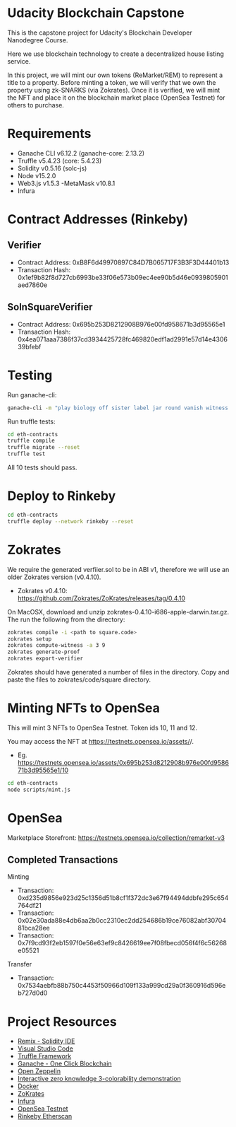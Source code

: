 # Udacity Blockchain Capstone

This is the capstone project for Udacity's Blockchain Developer Nanodegree Course.

Here we use blockchain technology to create a decentralized house listing service.

In this project, we will mint our own tokens (ReMarket/REM) to represent a title to a property.
Before minting a token, we will verify that we own the property using zk-SNARKS (via Zokrates).
Once it is verified, we will mint the NFT and place it on the blockchain market place (OpenSea Testnet) for others to purchase.

# Requirements

- Ganache CLI v6.12.2 (ganache-core: 2.13.2)
- Truffle v5.4.23 (core: 5.4.23)
- Solidity v0.5.16 (solc-js)
- Node v15.2.0
- Web3.js v1.5.3
-MetaMask v10.8.1
- Infura

# Contract Addresses (Rinkeby)

## Verifier

- Contract Address: 0xB8F6d49970897C84D7B065717F3B3F3D44401b13
- Transaction Hash: 0x1ef9b82f8d727cb6993be33f06e573b09ec4ee90b5d46e0939805901aed7860e

## SolnSquareVerifier

- Contract Address: 0x695b253D8212908B976e00fd958671b3d95565e1
- Transaction Hash: 0x4ea071aaa7386f37cd3934425728fc469820edf1ad2991e57d14e430639bfebf

# Testing

Run ganache-cli:

```sh
ganache-cli -m "play biology off sister label jar round vanish witness spike rail dress" -a 50 -e 1000
```

Run truffle tests:

```sh
cd eth-contracts
truffle compile
truffle migrate --reset
truffle test
```

All 10 tests should pass.

# Deploy to Rinkeby

```sh
cd eth-contracts
truffle deploy --network rinkeby --reset
```

# Zokrates

We require the generated verfiier.sol to be in ABI v1, therefore we will use an older Zokrates version (v0.4.10).
- Zokrates v0.4.10: https://github.com/Zokrates/ZoKrates/releases/tag/0.4.10

On MacOSX, download and unzip zokrates-0.4.10-i686-apple-darwin.tar.gz.
The run the following from the directory:

```sh
zokrates compile -i <path to square.code>
zokrates setup
zokrates compute-witness -a 3 9
zokrates generate-proof
zokrates export-verifier
```

Zokrates should have generated a number of files in the directory.
Copy and paste the files to zokrates/code/square directory.

# Minting NFTs to OpenSea

This will mint 3 NFTs to OpenSea Testnet.
Token ids 10, 11 and 12.

You may access the NFT at https://testnets.opensea.io/assets/<SolnSquareVerifier Contract Address>/<TokenId>.
- Eg. https://testnets.opensea.io/assets/0x695b253d8212908b976e00fd958671b3d95565e1/10

```sh
cd eth-contracts
node scripts/mint.js
```

# OpenSea

Marketplace Storefront: https://testnets.opensea.io/collection/remarket-v3

## Completed Transactions

Minting

- Transaction: 0xd235d9856e923d25c1356d51b8cf1f372dc3e67f94494ddbfe295c654764df21
- Transaction: 0x02e30ada88e4db6aa2b0cc2310ec2dd254686b19ce76082abf3070481bca28ee
- Transaction: 0x7f9cd93f2eb1597f0e56e63ef9c8426619ee7f08fbecd056f4f6c56268e05521

Transfer

- Transaction: 0x7534aebfb88b750c4453f50966d109f133a999cd29a0f360916d596eb727d0d0

# Project Resources

- [Remix - Solidity IDE](https://remix.ethereum.org/)
- [Visual Studio Code](https://code.visualstudio.com/)
- [Truffle Framework](https://truffleframework.com/)
- [Ganache - One Click Blockchain](https://truffleframework.com/ganache)
- [Open Zeppelin ](https://openzeppelin.org/)
- [Interactive zero knowledge 3-colorability demonstration](http://web.mit.edu/~ezyang/Public/graph/svg.html)
- [Docker](https://docs.docker.com/install/)
- [ZoKrates](https://github.com/Zokrates/ZoKrates)
- [Infura](https://infura.io/)
- [OpenSea Testnet](https://testnets.opensea.io/)
- [Rinkeby Etherscan](https://rinkeby.etherscan.io/)
